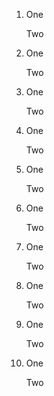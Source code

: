1.  One
    
    Two
    
2.  One
    
    Two
    
3.  One
    
    Two
    
4.  One
    
    Two
    
5.  One
    
    Two
    
6.  One
    
    Two
    
7.  One
    
    Two
    
8.  One
    
    Two
    
9.  One
    
    Two
    
10. One
    
    Two
